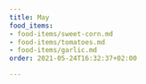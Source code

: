 ```yaml
---
title: May
food_items:
- food-items/sweet-corn.md
- food-items/tomatoes.md
- food-items/garlic.md
order: 2021-05-24T16:32:37+02:00

---
```

